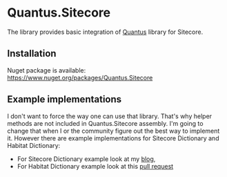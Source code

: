 # Quantus.Sitecore
The library provides basic integration of [Quantus](https://github.com/bartlomiejmucha/Quantus) library for Sitecore. 

## Installation

Nuget package is available: https://www.nuget.org/packages/Quantus.Sitecore

## Example implementations

I don't want to force the way one can use that library. That's why helper methods are not included in Quantus.Sitecore assembly. I'm going to change that when I or the community figure out the best way to implement it. However there are example implementations for Sitecore Dictionary and Habitat Dictionary:
* For Sitecore Dictionary example look at my [blog](http://bartlomiejmucha.com/en/blog/quantus-the-library-to-handle-plurals-of-nouns-for-sitecore-dictionary-and-habitat-dictionary),
* For Habitat Dictionary example look at this [pull request](https://github.com/Sitecore/Habitat/pull/353)
